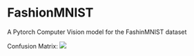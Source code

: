 # FashionMNIST
A Pytorch Computer Vision model for the FashinMNIST dataset

Confusion Matrix:
![](https://github.com/ommudgal/FashionMNIST/assets/73872476/5c22f4e2-ecc1-4150-9d2a-16545ed23b9e)
